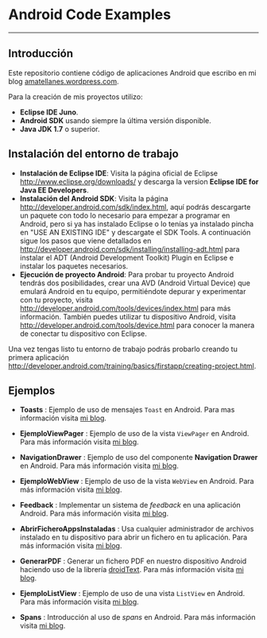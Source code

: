 Android Code Examples
=====================

---

Introducción
------------

Este repositorio contiene código de aplicaciones Android que escribo en mi blog [amatellanes.wordpress.com](https://amatellanes.wordpress.com/ "Escritor de códigos.").


Para la creación de mis proyectos utilizo:
* **Eclipse IDE Juno**.
* **Android SDK** usando siempre la última versión disponible.
* **Java JDK 1.7** o superior.

Instalación del entorno de trabajo
----------------------------------

* **Instalación de Eclipse IDE**: Visita la página oficial de Eclipse http://www.eclipse.org/downloads/ y descarga la version __Eclipse IDE for Java EE Developers__.
* **Instalación del Android SDK**: Visita la página http://developer.android.com/sdk/index.html, aquí podrás descargarte un paquete con todo lo necesario para empezar a programar en Android, pero si ya has instalado Eclipse o lo tenías ya instalado pincha en "USE AN EXISTING IDE" y descargate el SDK Tools. A continuación sigue los pasos que viene detallados en http://developer.android.com/sdk/installing/installing-adt.html para instalar el ADT (Android Development Toolkit) Plugin en Eclipse e instalar los paquetes necesarios.
* **Ejecución de proyecto Android**: Para probar tu proyecto Android tendrás dos posibilidades, crear una AVD (Android Virtual Device) que emulará Android en tu equipo, permitiéndote depurar y experimentar con tu proyecto, visita http://developer.android.com/tools/devices/index.html para más información. También puedes utilizar tu dispositivo Android, visita http://developer.android.com/tools/device.html para conocer la manera de conectar tu dispositivo con Eclipse.
 
Una vez tengas listo tu entorno de trabajo podrás probarlo creando tu primera aplicación http://developer.android.com/training/basics/firstapp/creating-project.html.


Ejemplos
--------

* **Toasts** : Ejemplo de uso de mensajes `Toast` en Android. Para mas información visita [mi blog](http://amatellanes.wordpress.com/2013/08/09/android-notificaciones-en-android-parte-1-toasts/ "Android >> Notificaciones en Android ( Parte 1- Toasts ) | Escritor de códigos.").

* **EjemploViewPager** : Ejemplo de uso de la vista ```ViewPager``` en Android. Para más información visita [mi blog](http://amatellanes.wordpress.com/2013/05/25/android-ejemplo-de-viewpager-en-android-parte-1/ "Android >> Ejemplo de ViewPager en Android ( Parte 1 ) | Escritor de códigos.").

* **NavigationDrawer** : Ejemplo de uso del componente **Navigation Drawer** en Android. Para más información visita [mi blog](http://amatellanes.wordpress.com/2013/05/24/ejemplo-de-navigation-drawer-en-android-parte-i/ "Android >> Ejemplo de NavigationDrawer en Android ( Parte 1 ) | Escritor de códigos.").

* **EjemploWebView** : Ejemplo de uso de la vista ```WebView``` en Android. Para más información visita [mi blog](http://amatellanes.wordpress.com/2013/06/01/android-ejemplo-de-webview-en-android-parte-1/ "Android >> Ejemplo de WebView en Android ( Parte 1 ) | Escritor de códigos.").

* **Feedback** : Implementar un sistema de *feedback* en una aplicación Android. Para más información visita [mi blog](http://amatellanes.wordpress.com/2013/07/21/android-anadiendo-feedback-a-tu-aplicacion/ "Android >> Añadiendo feedback a tu aplicación | Escritor de códigos.").

*    **AbrirFicheroAppsInstaladas** : Usa cualquier administrador de archivos instalado en tu dispositivo para abrir un fichero en tu aplicación. Para más información visita [mi blog](http://amatellanes.wordpress.com/2013/03/10/abrir-un-fichero-usando-las-aplicaciones-instaladas-en-android/ "Abrir un fichero usando las aplicaciones instaladas en Android | Escritor de códigos.").

*    **GenerarPDF** : Generar un fichero PDF en nuestro dispositivo Android haciendo uso de la librería [droidText](https://code.google.com/p/droidtext/ " droidtext -
PDF creation on android - Google Project Hosting"). Para más información visita [mi blog](http://amatellanes.wordpress.com/2013/03/13/ejemplo-sencillo-de-creacion-de-un-pdf-en-android/ "Android &gt;&gt; Ejemplo sencillo de creación de un PDF en Android | Escritor de códigos.").

* **EjemploListView** : Ejemplo de uso de una vista <code>ListView</code> en Android. Para más información visita [mi blog](http://amatellanes.wordpress.com/2013/04/14/ejemplo-de-listview-en-android/ "Ejemplo de ListView en Android | Escritor de códigos.").

* **Spans** : Introducción al uso de *spans* en Android. Para más información visita [mi blog](http://amatellanes.wordpress.com/2013/04/30/introduccion-a-spans-en-android/ "Android >>Introducción a Spans en Android | Escritor de códigos.").
